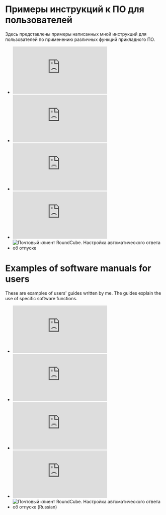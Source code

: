 # Примеры инструкций к ПО для пользователей

Здесь представлены примеры написанных мной инструкций для пользователей по применению различных функций прикладного ПО.

- ![PDFsam Basic. Извлечение страниц из pdf-файлов](https://github.com/vrbtm/tech_writing/blob/main/PDFsam_Page_extraction_ru.md)
- ![PDFsam Basic. Extracting pages from .pdf files](https://github.com/vrbtm/tech_writing/blob/main/PDFsam_Page_extraction_en.md)
- ![Копирование образа диска при помощи утилиты dd](https://github.com/vrbtm/tech_writing/blob/main/Copying_image_with_dd.md)
- ![Облачное хранилище NextCloud. Работа с файлами](https://github.com/vrbtm/tech_writing/blob/main/NextCloud_Managing_files_ru.md)
- ![Почтовый клиент RoundCube. Настройка автоматического ответа об отпуске](https://github.com/vrbtm/tech_writing/blob/main/RoundCube_Auto_reply_configuration_ru.adoc)

# Examples of software manuals for users

These are examples of users' guides written by me. The guides explain the use of specific software functions.

- ![PDFsam Basic. Извлечение страниц из pdf-файлов (Russian)](https://github.com/vrbtm/tech_writing/blob/main/PDFsam_Page_extraction_ru.md)
- ![PDFsam Basic. Extracting pages from .pdf files (English)](https://github.com/vrbtm/tech_writing/blob/main/PDFsam_Page_extraction_en.md)
- ![Copying disk image using dd (Russian)](https://github.com/vrbtm/tech_writing/blob/main/Copying_image_with_dd.md)
- ![Облачное хранилище NextCloud. Работа с файлами (Russian)](https://github.com/vrbtm/tech_writing/blob/main/NextCloud_Managing_files_ru.md)
- ![Почтовый клиент RoundCube. Настройка автоматического ответа об отпуске (Russian)](https://github.com/vrbtm/tech_writing/blob/main/RoundCube_Auto_reply_configuration_ru.adoc)
